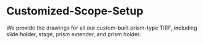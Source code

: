 # Customized-Scope-Setup

We provide the drawings for all our custom-built prism-type TIRF, including slide holder, stage, prism extender, and prism holder.
